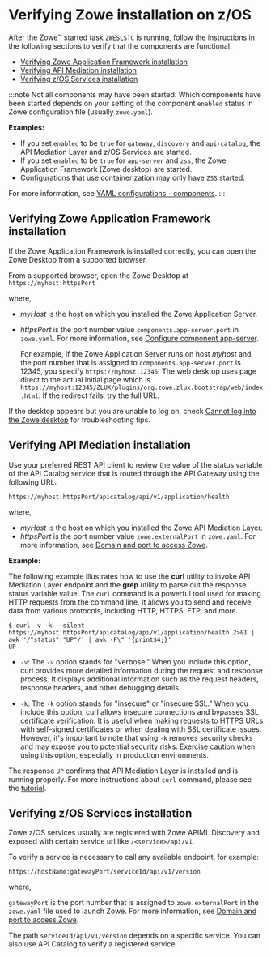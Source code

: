 # Verifying Zowe installation on z/OS

After the Zowe&trade; started task `ZWESLSTC` is running, follow the instructions in the following sections to verify that the components are functional. 

- [Verifying Zowe Application Framework installation](#verifying-zowe-application-framework-installation)
- [Verifying API Mediation installation](#verifying-api-mediation-installation)
- [Verifying z/OS Services installation](#verifying-z-os-services-installation)

:::note
Not all components may have been started. Which components have been started depends on your setting of the component `enabled` status in Zowe configuration file (usually `zowe.yaml`). 

**Examples:**
* If you set `enabled` to be `true` for `gateway`, `discovery` and `api-catalog`, the API Mediation Layer and z/OS Services are started.
* If you set `enabled` to be `true` for `app-server` and `zss`, the Zowe Application Framework (Zowe desktop) are started.
* Configurations that use containerization may only have `ZSS` started.

For more information, see [YAML configurations - components](../appendix/zowe-yaml-configuration#yaml-configurations---components).
:::

## Verifying Zowe Application Framework installation

If the Zowe Application Framework is installed correctly, you can open the Zowe Desktop from a supported browser.

From a supported browser, open the Zowe Desktop at `https://myhost:httpsPort`

where,

- _myHost_ is the host on which you installed the Zowe Application Server.
- _httpsPort_ is the port number value `components.app-server.port` in `zowe.yaml`. For more information, see [Configure component app-server](../appendix/zowe-yaml-configuration#configure-component-app-server).

  For example, if the Zowe Application Server runs on host _myhost_ and the port number that is assigned to `components.app-server.port` is 12345, you specify `https://myhost:12345`.  The web desktop uses page direct to the actual initial page which is `https://myhost:12345/ZLUX/plugins/org.zowe.zlux.bootstrap/web/index.html`. If the redirect fails, try the full URL.  

If the desktop appears but you are unable to log on, check [Cannot log into the Zowe desktop](../troubleshoot/app-framework/app-troubleshoot.md#cannot-log-in-to-the-zowe-desktop) for troubleshooting tips.


## Verifying API Mediation installation

Use your preferred REST API client to review the value of the status variable of the API Catalog service that is routed through the API Gateway using the following URL:

```
https://myhost:httpsPort/apicatalog/api/v1/application/health
```

where, 

- _myHost_ is the host on which you installed the Zowe API Mediation Layer.
- _httpsPort_ is the port number value `zowe.externalPort` in `zowe.yaml`. For more information, see [Domain and port to access Zowe](../appendix/zowe-yaml-configuration#domain-and-port-to-access-zowe).

**Example:**

The following example illustrates how to use the **curl** utility to invoke API Mediation Layer endpoint and the **grep** utility to parse out the response status variable value. The `curl` command is a powerful tool used for making HTTP requests from the command line. It allows you to send and receive data from various protocols, including HTTP, HTTPS, FTP, and more. 

```
$ curl -v -k --silent https://myhost:httpsPort/apicatalog/api/v1/application/health 2>&1 | awk '/"status":"UP"/' | awk -F\" '{print$4;}'
UP
```

-  `-v`: The `-v` option stands for "verbose." When you include this option, curl provides more detailed information during the request and response process. It displays additional information such as the request headers, response headers, and other debugging details.

- `-k`: The `-k` option stands for "insecure" or "insecure SSL." When you include this option, curl allows insecure connections and bypasses SSL certificate verification. It is useful when making requests to HTTPS URLs with self-signed certificates or when dealing with SSL certificate issues. However, it's important to note that using `-k` removes security checks and may expose you to potential security risks. Exercise caution when using this option, especially in production environments.

The response `UP` confirms that API Mediation Layer is installed and is running properly. For more instructions about `curl` command, please see the [tutorial](https://curl.se/docs/manual.html).

## Verifying z/OS Services installation

Zowe z/OS services usually are registered with Zowe APIML Discovery and exposed with certain service url like `/<service>/api/v1`.

To verify a service is necessary to call any available endpoint, for example:

```
https://hostName:gatewayPort/serviceId/api/v1/version
```

where, 

`gatewayPort` is the port number that is assigned to `zowe.externalPort` in the `zowe.yaml` file used to launch Zowe. For more information, see [Domain and port to access Zowe](../appendix/zowe-yaml-configuration#domain-and-port-to-access-zowe).

The path `serviceId/api/v1/version` depends on a specific service. You can also use API Catalog to verify a registered service.
